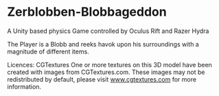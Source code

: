 # Zerblobben-Blobbageddon
A Unity based physics Game controlled by Oculus Rift and Razer Hydra

The Player is a Blobb and reeks havok upon his surroundings with a magnitude of different items.

Licences:
CGTextures
One or more textures on this 3D model have been created with images from CGTextures.com. These images may not be redistributed by default, please visit www.cgtextures.com for more information.
